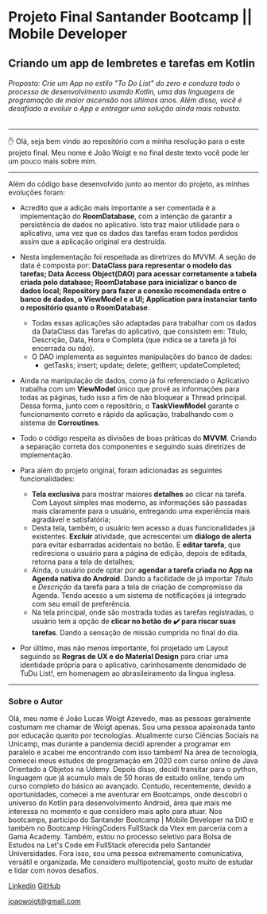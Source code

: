 # Projeto Final Santander Bootcamp || Mobile Developer

## Criando um app de lembretes e tarefas em Kotlin

###### Proposta: Crie um App no estilo "To Do List" do zero e conduza todo o processo de  desenvolvimento usando Kotlin, uma das linguagens de programação de  maior ascensão nos últimos anos. Além disso, você é desafiado a evoluir o App e entregar uma solução ainda mais robusta.

___



:hand: Olá, seja bem vindo ao repositório com a minha resolução para o este projeto final. Meu nome é João Woigt e no final deste texto você pode ler um pouco mais sobre mim.

___



Além do código base desenvolvido junto ao mentor do projeto, as minhas evoluções foram:

- Acredito que a adição mais importante a ser comentada é a implementação do **RoomDatabase**, com a intenção de garantir a persistência de dados no aplicativo. Isto traz maior utilidade para o aplicativo, uma vez que os dados das tarefas eram todos perdidos assim que  a aplicação original era destruída.

- Nesta implementação foi respeitada as diretrizes do MVVM. A seção de data é composta por:  **DataClass para representar o modelo das tarefas; Data Access Object(DAO) para acessar corretamente a tabela criada pelo database; RoomDatabase para inicializar o banco de dados local; Repository para fazer a conexão recomendada entre o banco de dados, o ViewModel e a UI; Application para instanciar tanto o repositório quanto o RoomDatabase**.
  - Todas essas aplicações são adaptadas para trabalhar com os dados da DataClass das Tarefas do aplicativo, que consistem em: Título, Descrição, Data, Hora e Completa (que indica se a tarefa já foi encerrada ou não).
  - O DAO implementa as seguintes manipulações do banco de dados:
    - getTasks; insert; update; delete; getItem; updateCompleted;

- Ainda na manipulação de dados, como já foi referenciado o Aplicativo trabalha com um **ViewModel** único que provê as informações para todas as páginas, tudo isso a fim de não bloquear a Thread principal. Dessa forma, junto com o repositório, o **TaskViewModel** garante o funcionamento correto e rápido da aplicação, trabalhando com o sistema de **Corroutines**.

- Todo o código respeita as divisões de boas práticas do **MVVM**. Criando a separação correta dos componentes e seguindo suas diretrizes de implementação.

- Para além do projeto original, foram adicionadas as seguintes funcionalidades:
  - **Tela exclusiva** para mostrar maiores **detalhes** ao clicar na tarefa. Com Layout simples mas moderno, as informações são passadas mais claramente para o usuário, entregando uma experiência mais agradável e satisfatória;
  - Desta tela, também, o usuário tem acesso a duas funcionalidades já existentes. **Excluir** atividade, que acrescentei um **diálogo de alerta** para evitar esbarradas acidentais no botão. E **editar tarefa**, que redireciona o usuário para a página de edição, depois de editada, retorna para a tela de detalhes;
  - Ainda, o usuário pode optar por **agendar a tarefa criada no App na Agenda nativa do Android**. Dando a facilidade de já importar *Título* e *Descrição* da tarefa para a tela de criação de compromisso da Agenda. Tendo acesso a um sistema de notificações já integrado com seu email de preferência. 
  - Na tela principal, onde são mostrada todas as tarefas registradas, o usuário tem a opção de **clicar no botão de :heavy_check_mark: para riscar suas tarefas**. Dando a sensação de missão cumprida no final do dia.

- Por último, mas não menos importante, foi projetado um Layout seguindo as **Regras de UX e do Material Design** para criar uma identidade própria para o aplicativo, carinhosamente denomidado de TuDu List!, em homenagem ao abrasileiramento da língua inglesa.

___

### Sobre o Autor

Olá, meu nome é João Lucas Woigt Azevedo, mas as pessoas geralmente costumam me chamar de Woigt apenas. Sou uma pessoa apaixonada tanto por educação quanto por tecnologias.  Atualmente curso Ciências Sociais na Unicamp, mas durante a pandemia  decidi aprender a programar em paralelo e acabei me encontrando com isso também! Na área de tecnologia, comecei meus estudos de programação em 2020 com  curso online de Java Orientado a Objetos na Udemy. Depois disso, decidi  transitar para o python, linguagem que já acumulo mais de 50 horas de  estudo online, tendo um curso completo do básico ao avançado.
Contudo, recentemente, devido a oportunidades, comecei a me aventurar em  Bootcamps, onde descobri o universo do Kotlin para desenvolvimento  Android, área que mais me interessa no momento e que considero mais apto para atuar. Nos bootcamps, participo do Santander Bootcamp | Mobile  Developer na DIO e também no Bootcamp HiringCoders  FullStack da Vtex em parceria com a Gama Academy. Também, estou no processo seletivo para  Bolsa de Estudos na Let's Code em FullStack oferecida pelo Santander  Universidades.
Fora isso, sou uma pessoa extremamente comunicativa,  versátil e organizada. Me considero multipotencial, gosto muito de  estudar e lidar com novos desafios.



[Linkedin](https://www.linkedin.com/in/joaowoigt/)   [GitHub](https://github.com/joaowoigt)

<joaowoigt@gmail.com>

